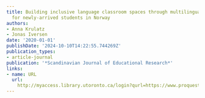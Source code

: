 ```yaml
---
title: Building inclusive language classroom spaces through multilingual writing practices
  for newly-arrived students in Norway
authors:
- Anna Krulatz
- Jonas Iversen
date: '2020-01-01'
publishDate: '2024-10-10T14:22:55.744269Z'
publication_types:
- article-journal
publication: '*Scandinavian Journal of Educational Research*'
links:
- name: URL
  url: 
    http://myaccess.library.utoronto.ca/login?qurl=https://www.proquest.com/docview/2535410958?accountid=14771&bdid=38384&_bd=HSpIxlM6TCfbqamkX7Jka320H40%3D
---
```


